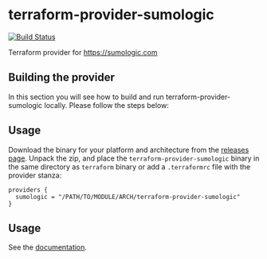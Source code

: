 # terraform-provider-sumologic
[![Build Status](https://travis-ci.org/erikvanbrakel/terraform-provider-sumologic.svg?branch=master)](https://travis-ci.org/erikvanbrakel/terraform-provider-sumologic)

Terraform provider for https://sumologic.com

## Building the provider

In this section you will see how to build and run terraform-provider-sumologic locally. Please follow the steps below:



## Usage
Download the binary for your platform and architecture from the [releases page](https://github.com/erikvanbrakel/terraform-provider-sumologic/releases). Unpack the zip, and place the `terraform-provider-sumologic` binary in the same directory as `terraform` binary or add a `.terraformrc` file with the provider stanza:

```hcl
providers {
  sumologic = "/PATH/TO/MODULE/ARCH/terraform-provider-sumologic"
}
```

## Usage
See the [documentation][0].

[0]: docs/README.md
